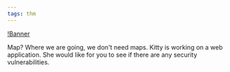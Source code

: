 ```yaml
---
tags: thm
---
```


[!Banner](./src/uploads/kitty.png)

Map? Where we are going, we don't need maps.
Kitty is working on a web application. She would like for you to see if there are any security vulnerabilities.